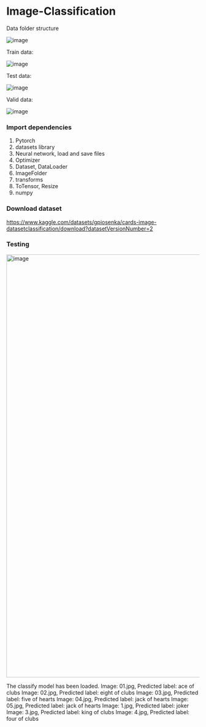 # Image-Classification
Data folder structure

![image](https://github.com/thinhdoanvu/Image-Classification/assets/22977443/b8e40b28-a20a-4211-bc85-9ff821965842)

Train data:

![image](https://github.com/thinhdoanvu/Image-Classification/assets/22977443/848e6099-982f-406b-8de8-7d943799a1cb)

Test data:

![image](https://github.com/thinhdoanvu/Image-Classification/assets/22977443/fbb719e7-70dc-493d-8c5e-c282a85a6a50)

Valid data:

![image](https://github.com/thinhdoanvu/Image-Classification/assets/22977443/fa277613-29b8-461b-9b84-412d3cb19db9)


### Import dependencies
1. Pytorch
2. datasets library
3. Neural network, load and save files
4. Optimizer
5. Dataset, DataLoader
6. ImageFolder
7. transforms
8. ToTensor, Resize
9. numpy

### Download dataset
https://www.kaggle.com/datasets/gpiosenka/cards-image-datasetclassification/download?datasetVersionNumber=2

### Testing
<img width="1104" alt="image" src="https://github.com/thinhdoanvu/Image-Classification/assets/22977443/18266de1-f53c-4f56-a3db-623b1b4acf1b">

The classify model has been loaded.
Image: 01.jpg, Predicted label: ace of clubs
Image: 02.jpg, Predicted label: eight of clubs
Image: 03.jpg, Predicted label: five of hearts
Image: 04.jpg, Predicted label: jack of hearts
Image: 05.jpg, Predicted label: jack of hearts
Image: 1.jpg, Predicted label: joker
Image: 3.jpg, Predicted label: king of clubs
Image: 4.jpg, Predicted label: four of clubs

